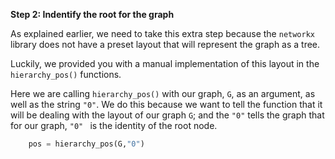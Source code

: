 <!--title={Getting the "pos" explained}-->

<!--badges={Python:22,Algorithms:30}-->

<!--concepts={directedGraphs, introToGraphs, useOfGraphs}-->
**Step 2: Indentify the root for the graph**

As explained earlier,  we need to take this extra step because the `networkx` library does not have a preset layout that will represent the graph as a tree. 

Luckily, we provided you with a manual implementation of this layout in the `hierarchy_pos()` functions. 

Here we are calling `hierarchy_pos()` with our graph, `G`, as an argument, as well as the string `"0"`. We do this because we want to tell the function that it will be dealing with the layout of our graph `G`; and the `"0"` tells the graph that for our graph, `"0" ` is the identity of the root node.

```python
    pos = hierarchy_pos(G,"0")
```


